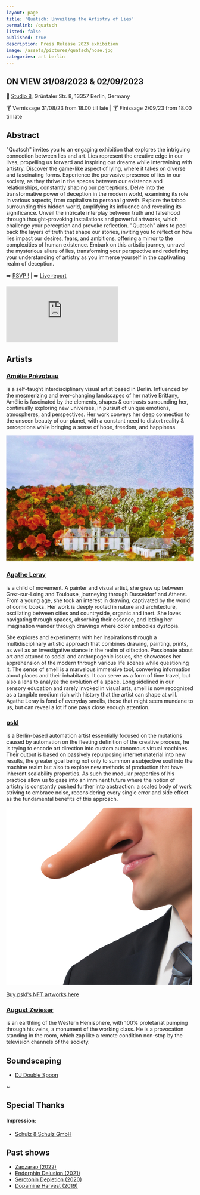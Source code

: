 ```yaml
---
layout: page
title: 'Quatsch: Unveiling the Artistry of Lies'
permalink: /quatsch
listed: false
published: true
description: Press Release 2023 exhibition
image: /assets/pictures/quatsch/nose.jpg
categories: art berlin
---
```


## ON VIEW 31/08/2023 & 02/09/2023

:round_pushpin: [Studio 8](https://www.facebook.com/studio8berlin/), Grüntaler Str. 8, 13357 Berlin, Germany

:cocktail: Vernissage 31/08/23 from 18.00 till late | :cocktail: Finissage 2/09/23 from 18.00 till late

## Abstract

"Quatsch" invites you to an engaging exhibition that explores the intriguing connection between lies and art. Lies represent the creative edge in our lives, propelling us forward and inspiring our dreams while intertwining with artistry. Discover the game-like aspect of lying, where it takes on diverse and fascinating forms. Experience the pervasive presence of lies in our society, as they thrive in the spaces between our existence and relationships, constantly shaping our perceptions. Delve into the transformative power of deception in the modern world, examining its role in various aspects, from capitalism to personal growth. Explore the taboo surrounding this hidden world, amplifying its influence and revealing its significance. Unveil the intricate interplay between truth and falsehood through thought-provoking installations and powerful artworks, which challenge your perception and provoke reflection. "Quatsch" aims to peel back the layers of truth that shape our stories, inviting you to reflect on how lies impact our desires, fears, and ambitions, offering a mirror to the complexities of human existence. Embark on this artistic journey, unravel the mysterious allure of lies, transforming your perspective and redefining your understanding of artistry as you immerse yourself in the captivating realm of deception.

:arrow_right: [RSVP !](https://www.facebook.com/events/1452240835600928)  |  :arrow_right: [Live report](https://www.instagram.com/stories/highlights/17990915378310322/)

<iframe class="post-video" src="https://www.youtube.com/embed/9OdkXEnGwcQ" frameborder="0" allowfullscreen></iframe>

## Artists

### [Amélie Prévoteau](https://www.instagram.com/a_pvt/)
is a self-taught interdisciplinary visual artist based in Berlin. Influenced by the mesmerizing and ever-changing landscapes of her native Brittany, Amélie is fascinated by the elements, shapes & contrasts surrounding her, continually exploring new universes, in pursuit of unique emotions, atmospheres, and perspectives. Her work conveys her deep connection to the unseen beauty of our planet, with a constant need to distort reality & perceptions while bringing a sense of hope, freedom, and happiness.

<img class='post-image' src="/assets/pictures/zapzarap/amelie.png">

### [Agathe Leray](https://www.instagram.com/agatheleray/)

is a child of movement. A painter and visual artist, she grew up between Grez-sur-Loing and Toulouse, journeying through Dusseldorf and Athens. From a young age, she took an interest in drawing, captivated by the world of comic books. Her work is deeply rooted in nature and architecture, oscillating between cities and countryside, organic and inert. She loves navigating through spaces, absorbing their essence, and letting her imagination wander through drawings where color embodies dystopia.

She explores and experiments with her inspirations through a multidisciplinary artistic approach that combines drawing, painting, prints, as well as an investigative stance in the realm of olfaction. Passionate about art and attuned to social and anthropogenic issues, she showcases her apprehension of the modern through various life scenes while questioning it. The sense of smell is a marvelous immersive tool, conveying information about places and their inhabitants. It can serve as a form of time travel, but also a lens to analyze the evolution of a space. Long sidelined in our sensory education and rarely invoked in visual arts, smell is now recognized as a tangible medium rich with history that the artist can shape at will. Agathe Leray is fond of everyday smells, those that might seem mundane to us, but can reveal a lot if one pays close enough attention.

### [pskl](https://foundation.app/pskl)

is a Berlin-based automation artist essentially focused on the mutations caused by automation on the fleeting definition of the creative process, he is trying to encode art direction into custom autonomous virtual machines. Their output is based on passively repurposing internet material into new results, the greater goal being not only to summon a subjective soul into the machine realm but also to explore new methods of production that have inherent scalability properties. As such the modular properties of his practice allow us to gaze into an imminent future where the notion of artistry is constantly pushed further into abstraction: a scaled body of work striving to embrace noise, reconsidering every single error and side effect as the fundamental benefits of this approach.

<img class='post-image' src="/assets/pictures/quatsch/nose.jpg">

[Buy pskl's NFT artworks here](http://nft.pascal.cc)

### [August Zwieser](https://www.instagram.com/august_zwieser/)

is an earthling of the Western Hemisphere, with 100% proletariat pumping through his veins, a monument of the working class. He is a provocation standing in the room, which zap like a remote condition non-stop by the television channels of the society.

## Soundscaping

- [DJ Double Spoon](https://soundcloud.com/bahayam)

~

## Special Thanks

#### Impression:
- [Schulz & Schulz GmbH](https://schulzundschulz.de/)

## Past shows

- [Zapzarap (2022)](/zapzarap)
- [Endorphin Delusion (2021)](/endorphin-delusion)
- [Serotonin Depletion (2020)](/serotonin-depletion)
- [Dopamine Harvest (2019)](/dopamine-harvest)
